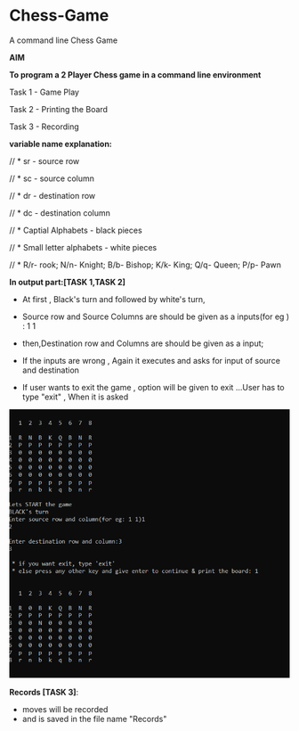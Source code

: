 # Chess-Game
A command line Chess Game

**AIM**

**To program a 2 Player Chess game in a command line environment**

  Task 1 - Game Play 
  
  Task 2 - Printing the Board 
  
  Task 3 - Recording
 
 
**variable name explanation:**

// * sr - source row 

// * sc - source column

// * dr - destination row 

// * dc - destination column

// * Captial Alphabets - black pieces

// * Small letter alphabets - white pieces

// * R/r- rook; N/n- Knight; B/b- Bishop; K/k- King; Q/q- Queen; P/p- Pawn

**In output part:[TASK 1,TASK 2]**

* At first , Black's turn and followed by white's turn,

* Source row and Source Columns are should be given as a inputs(for eg ) : 1 1

* then,Destination row and Columns are should be given as a input;

* If the inputs are wrong ,  Again it executes and asks for input of source and destination

* If user wants  to exit the game , option will be given to exit ...User has to type  "exit" , When it is asked 
 
![](Black's%20turn.png)

 **Records [TASK 3]**:
*  moves will be recorded 
*  and is saved in the file name "Records"


